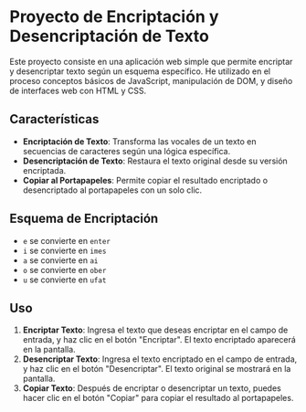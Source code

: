 # Proyecto de Encriptación y Desencriptación de Texto

Este proyecto consiste en una aplicación web simple que permite encriptar y desencriptar texto según un esquema específico. He utilizado en el proceso conceptos básicos de JavaScript, manipulación de DOM, y diseño de interfaces web con HTML y CSS.

## Características

- **Encriptación de Texto**: Transforma las vocales de un texto en secuencias de caracteres según una lógica específica.
- **Desencriptación de Texto**: Restaura el texto original desde su versión encriptada.
- **Copiar al Portapapeles**: Permite copiar el resultado encriptado o desencriptado al portapapeles con un solo clic.


## Esquema de Encriptación

- `e` se convierte en `enter`
- `i` se convierte en `imes`
- `a` se convierte en `ai`
- `o` se convierte en `ober`
- `u` se convierte en `ufat`

## Uso

1. **Encriptar Texto**: Ingresa el texto que deseas encriptar en el campo de entrada, y haz clic en el botón "Encriptar". El texto encriptado aparecerá en la pantalla.
2. **Desencriptar Texto**: Ingresa el texto encriptado en el campo de entrada, y haz clic en el botón "Desencriptar". El texto original se mostrará en la pantalla.
3. **Copiar Texto**: Después de encriptar o desencriptar un texto, puedes hacer clic en el botón "Copiar" para copiar el resultado al portapapeles.



